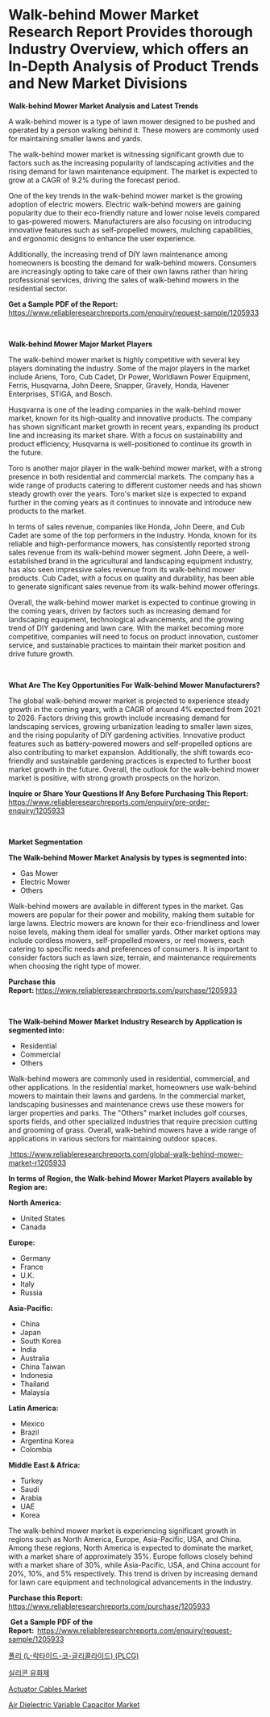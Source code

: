 <p><h1>Walk-behind Mower Market Research Report Provides thorough Industry Overview, which offers an In-Depth Analysis of Product Trends and New Market Divisions</h1></p><p><strong>Walk-behind Mower Market Analysis and Latest Trends</strong></p>
<p><p>A walk-behind mower is a type of lawn mower designed to be pushed and operated by a person walking behind it. These mowers are commonly used for maintaining smaller lawns and yards.</p><p>The walk-behind mower market is witnessing significant growth due to factors such as the increasing popularity of landscaping activities and the rising demand for lawn maintenance equipment. The market is expected to grow at a CAGR of 9.2% during the forecast period.</p><p>One of the key trends in the walk-behind mower market is the growing adoption of electric mowers. Electric walk-behind mowers are gaining popularity due to their eco-friendly nature and lower noise levels compared to gas-powered mowers. Manufacturers are also focusing on introducing innovative features such as self-propelled mowers, mulching capabilities, and ergonomic designs to enhance the user experience.</p><p>Additionally, the increasing trend of DIY lawn maintenance among homeowners is boosting the demand for walk-behind mowers. Consumers are increasingly opting to take care of their own lawns rather than hiring professional services, driving the sales of walk-behind mowers in the residential sector.</p></p>
<p><strong>Get a Sample PDF of the Report:&nbsp;</strong> <a href="https://www.reliableresearchreports.com/enquiry/request-sample/1205933">https://www.reliableresearchreports.com/enquiry/request-sample/1205933</a></p>
<p>&nbsp;</p>
<p><strong>Walk-behind Mower Major Market Players</strong></p>
<p><p>The walk-behind mower market is highly competitive with several key players dominating the industry. Some of the major players in the market include Ariens, Toro, Cub Cadet, Dr Power, Worldlawn Power Equipment, Ferris, Husqvarna, John Deere, Snapper, Gravely, Honda, Havener Enterprises, STIGA, and Bosch.</p><p>Husqvarna is one of the leading companies in the walk-behind mower market, known for its high-quality and innovative products. The company has shown significant market growth in recent years, expanding its product line and increasing its market share. With a focus on sustainability and product efficiency, Husqvarna is well-positioned to continue its growth in the future.</p><p>Toro is another major player in the walk-behind mower market, with a strong presence in both residential and commercial markets. The company has a wide range of products catering to different customer needs and has shown steady growth over the years. Toro's market size is expected to expand further in the coming years as it continues to innovate and introduce new products to the market.</p><p>In terms of sales revenue, companies like Honda, John Deere, and Cub Cadet are some of the top performers in the industry. Honda, known for its reliable and high-performance mowers, has consistently reported strong sales revenue from its walk-behind mower segment. John Deere, a well-established brand in the agricultural and landscaping equipment industry, has also seen impressive sales revenue from its walk-behind mower products. Cub Cadet, with a focus on quality and durability, has been able to generate significant sales revenue from its walk-behind mower offerings.</p><p>Overall, the walk-behind mower market is expected to continue growing in the coming years, driven by factors such as increasing demand for landscaping equipment, technological advancements, and the growing trend of DIY gardening and lawn care. With the market becoming more competitive, companies will need to focus on product innovation, customer service, and sustainable practices to maintain their market position and drive future growth.</p></p>
<p>&nbsp;</p>
<p><strong>What Are The Key Opportunities For Walk-behind Mower Manufacturers?</strong></p>
<p><p>The global walk-behind mower market is projected to experience steady growth in the coming years, with a CAGR of around 4% expected from 2021 to 2026. Factors driving this growth include increasing demand for landscaping services, growing urbanization leading to smaller lawn sizes, and the rising popularity of DIY gardening activities. Innovative product features such as battery-powered mowers and self-propelled options are also contributing to market expansion. Additionally, the shift towards eco-friendly and sustainable gardening practices is expected to further boost market growth in the future. Overall, the outlook for the walk-behind mower market is positive, with strong growth prospects on the horizon.</p></p>
<p><strong>Inquire or Share Your Questions If Any Before Purchasing This Report:</strong> <a href="https://www.reliableresearchreports.com/enquiry/pre-order-enquiry/1205933">https://www.reliableresearchreports.com/enquiry/pre-order-enquiry/1205933</a></p>
<p>&nbsp;</p>
<p><strong>Market Segmentation</strong></p>
<p><strong>The Walk-behind Mower Market Analysis by types is segmented into:</strong></p>
<p><ul><li>Gas Mower</li><li>Electric Mower</li><li>Others</li></ul></p>
<p><p>Walk-behind mowers are available in different types in the market. Gas mowers are popular for their power and mobility, making them suitable for large lawns. Electric mowers are known for their eco-friendliness and lower noise levels, making them ideal for smaller yards. Other market options may include cordless mowers, self-propelled mowers, or reel mowers, each catering to specific needs and preferences of consumers. It is important to consider factors such as lawn size, terrain, and maintenance requirements when choosing the right type of mower.</p></p>
<p><strong>Purchase this Report:&nbsp;</strong><a href="https://www.reliableresearchreports.com/purchase/1205933">https://www.reliableresearchreports.com/purchase/1205933</a></p>
<p>&nbsp;</p>
<p><strong>The Walk-behind Mower Market Industry Research by Application is segmented into:</strong></p>
<p><ul><li>Residential</li><li>Commercial</li><li>Others</li></ul></p>
<p><p>Walk-behind mowers are commonly used in residential, commercial, and other applications. In the residential market, homeowners use walk-behind mowers to maintain their lawns and gardens. In the commercial market, landscaping businesses and maintenance crews use these mowers for larger properties and parks. The "Others" market includes golf courses, sports fields, and other specialized industries that require precision cutting and grooming of grass. Overall, walk-behind mowers have a wide range of applications in various sectors for maintaining outdoor spaces.</p></p>
<p><a href="https://www.reliableresearchreports.com/global-walk-behind-mower-market-r1205933">&nbsp;https://www.reliableresearchreports.com/global-walk-behind-mower-market-r1205933</a></p>
<p><strong>In terms of Region, the Walk-behind Mower Market Players available by Region are:</strong></p>
<p>
    <p> <strong> North America: </strong>
        <ul>
            <li>United States</li>
            <li>Canada</li>
        </ul>
        </p> 
    <p> <strong> Europe: </strong>
        <ul>
            <li>Germany</li>
            <li>France</li>
            <li>U.K.</li>
            <li>Italy</li>
            <li>Russia</li>
        </ul>
        </p> 
    <p> <strong> Asia-Pacific: </strong>
        <ul>
            <li>China</li>
            <li>Japan</li>
            <li>South Korea</li>
            <li>India</li>
            <li>Australia</li>
            <li>China Taiwan</li>
            <li>Indonesia</li>
            <li>Thailand</li>
            <li>Malaysia</li>
        </ul>
        </p> 
    <p> <strong> Latin America: </strong>
        <ul>
            <li>Mexico</li>
            <li>Brazil</li>
            <li>Argentina Korea</li>
            <li>Colombia</li>
        </ul>
        </p> 
    <p> <strong> Middle East & Africa: </strong>
        <ul>
            <li>Turkey</li>
            <li>Saudi</li>
            <li>Arabia</li>
            <li>UAE</li>
            <li>Korea</li>
        </ul>
    </p>
    </p>
<p><p>The walk-behind mower market is experiencing significant growth in regions such as North America, Europe, Asia-Pacific, USA, and China. Among these regions, North America is expected to dominate the market, with a market share of approximately 35%. Europe follows closely behind with a market share of 30%, while Asia-Pacific, USA, and China account for 20%, 10%, and 5% respectively. This trend is driven by increasing demand for lawn care equipment and technological advancements in the industry.</p></p>
<p><strong>Purchase this Report: </strong><a href="https://www.reliableresearchreports.com/purchase/1205933">https://www.reliableresearchreports.com/purchase/1205933</a></p>
<p>&nbsp;<strong>Get a Sample PDF of the Report:&nbsp;&nbsp;</strong><a href="https://www.reliableresearchreports.com/enquiry/request-sample/1205933">https://www.reliableresearchreports.com/enquiry/request-sample/1205933</a></p>
<p><strong></strong></p>
<p><p><a href="https://github.com/amuji413411/Market-Research-Report-List-1/blob/main/7980103176108.md">폴리 (L-락타이드-코-글리콜라이드) (PLCG)</a></p><p><a href="https://github.com/risastia4/Market-Research-Report-List-1/blob/main/4597380176109.md">실리콘 유화제</a></p><p><a href="https://github.com/angeliabkratze/Market-Research-Report-List-1/blob/main/actuator-cables-market.md">Actuator Cables Market</a></p><p><a href="https://github.com/Angelnienowdseej3e45z3p8c/Market-Research-Report-List-3/blob/main/air-dielectric-variable-capacitor-market.md">Air Dielectric Variable Capacitor Market</a></p></p>